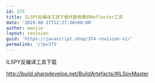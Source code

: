 ```yaml
---
id: 375
title: ILSPY反编译工具下载代替收费的Reflector工具
date: '2019-08-17T12:27:38+08:00'
author: wenjie
layout: revision
guid: 'https://javascript.shop/374-revision-v1/'
permalink: '/?p=375'
---
```


ILSPY反编译工具下载

<http://build.sharpdevelop.net/BuildArtefacts/#ILSpyMaster>